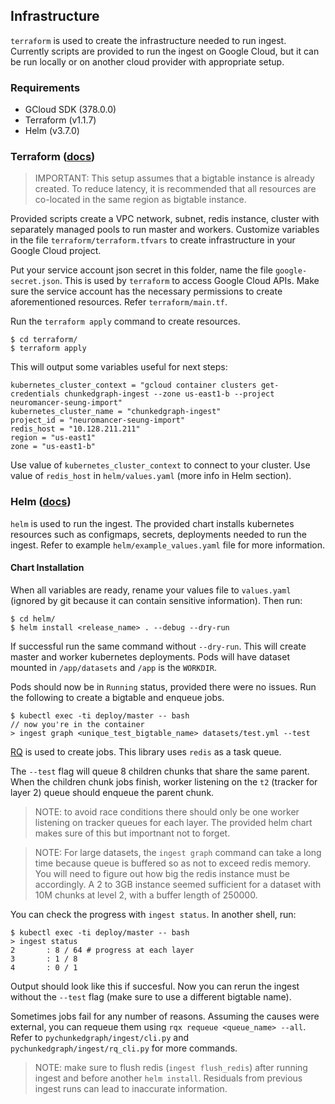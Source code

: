 ## Infrastructure
 `terraform` is used to create the infrastructure needed to run ingest. Currently scripts are provided to run the ingest on Google Cloud, but it can be run locally or on another cloud provider with appropriate setup.

### Requirements
* GCloud SDK (378.0.0)
* Terraform (v1.1.7)
* Helm (v3.7.0)

### Terraform ([docs](https://www.terraform.io/docs))

> IMPORTANT: This setup assumes that a bigtable instance is already created. To reduce latency, it is recommended that all resources are co-located in the same region as bigtable instance.

Provided scripts create a VPC network, subnet, redis instance, cluster with separately managed pools to run master and workers. Customize variables in the file `terraform/terraform.tfvars` to create infrastructure in your Google Cloud project.

Put your service account json secret in this folder, name the file `google-secret.json`. This is used by `terraform` to access Google Cloud APIs.
Make sure the service account has the necessary permissions to create aforementioned resources. Refer `terraform/main.tf`.

Run the `terraform apply` command to create resources.

```
$ cd terraform/
$ terraform apply
```
This will output some variables useful for next steps:
```
kubernetes_cluster_context = "gcloud container clusters get-credentials chunkedgraph-ingest --zone us-east1-b --project neuromancer-seung-import"
kubernetes_cluster_name = "chunkedgraph-ingest"
project_id = "neuromancer-seung-import"
redis_host = "10.128.211.211"
region = "us-east1"
zone = "us-east1-b"
```

Use value of `kubernetes_cluster_context` to connect to your cluster.
Use value of `redis_host` in `helm/values.yaml` (more info in Helm section).

### Helm ([docs](https://helm.sh/docs/))
`helm` is used to run the ingest. The provided chart installs kubernetes resources such as configmaps, secrets, deployments needed to run the ingest. Refer to example `helm/example_values.yaml` file for more information.

#### Chart Installation
When all variables are ready, rename your values file to `values.yaml` (ignored by git because it can contain sensitive information).
Then run:

```
$ cd helm/
$ helm install <release_name> . --debug --dry-run
```
If successful run the same command without `--dry-run`. This will create master and worker kubernetes deployments.
Pods will have dataset mounted in `/app/datasets` and `/app` is the `WORKDIR`.

Pods should now be in `Running` status, provided there were no issues. Run the following to create a bigtable and enqueue jobs.
```
$ kubectl exec -ti deploy/master -- bash
// now you're in the container
> ingest graph <unique_test_bigtable_name> datasets/test.yml --test
```

[RQ](https://python-rq.org/docs/) is used to create jobs. This library uses `redis` as a task queue.

The `--test` flag will queue 8 children chunks that share the same parent. When the children chunk jobs finish, worker listening on the `t2` (tracker for layer 2) queue should enqueue the parent chunk.

> NOTE: to avoid race conditions there should only be one worker listening on tracker queues for each layer. The provided helm chart makes sure of this but importnant not to forget.

> NOTE: For large datasets, the `ingest graph` command can take a long time because queue is buffered so as not to exceed redis memory. You will need to figure out how big the redis instance must be accordingly. A 2 to 3GB instance seemed sufficient for a dataset with 10M chunks at level 2, with a buffer length of 250000.

You can check the progress with `ingest status`. In another shell, run:
```
$ kubectl exec -ti deploy/master -- bash
> ingest status
2       : 8 / 64 # progress at each layer
3       : 1 / 8
4       : 0 / 1
```
Output should look like this if succesful. Now you can rerun the ingest without the `--test` flag (make sure to use a different bigtable name).

Sometimes jobs fail for any number of reasons. Assuming the causes were external, you can requeue them using `rqx requeue <queue_name> --all`. Refer to `pychunkedgraph/ingest/cli.py` and `pychunkedgraph/ingest/rq_cli.py` for more commands.

> NOTE: make sure to flush redis (`ingest flush_redis`) after running ingest and before another `helm install`. Residuals from previous ingest runs can lead to inaccurate information.